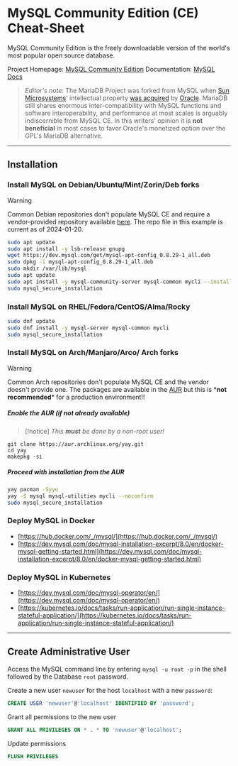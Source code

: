 # MySQL Community Edition (CE) Cheat-Sheet

MySQL Community Edition is the freely downloadable version of the world's most popular open source database.

Project Homepage: [MySQL Community Edition](https://www.mysql.com/products/community/)
Documentation: [MySQL Docs](https://dev.mysql.com/doc/)

>_Editor's note:_ The MariaDB Project was forked from MySQL when [Sun Microsystems](https://en.wikipedia.org/wiki/Sun_Microsystems)' intellectual property [was acquired](https://en.wikipedia.org/wiki/Acquisition_of_Sun_Microsystems_by_Oracle_Corporation) by [Oracle](https://en.wikipedia.org/wiki/Oracle_Corporation).  MariaDB still shares enormous inter-compatibility with MySQL functions and software interoperability, and performance at most scales is arguably indiscernible from MySQL CE.  In this writers' opinion it is **not beneficial** in most cases to favor Oracle's monetized option over the GPL's MariaDB alternative.

---
## Installation

### Install MySQL on Debian/Ubuntu/Mint/Zorin/Deb forks

>[!warning]
> Common Debian repositories don't populate MySQL CE and require a vendor-provided repository available [here](https://dev.mysql.com/downloads/repo/apt/).  The repo file in this example is current as of 2024-01-20.
 
```bash
sudo apt update
sudo apt install -y lsb-release gnupg
wget https://dev.mysql.com/get/mysql-apt-config_0.8.29-1_all.deb
sudo dpkg -i mysql-apt-config_0.8.29-1_all.deb
sudo mkdir /var/lib/mysql
sudo apt update
sudo apt install -y mysql-community-server mysql-common mycli --install-recommends
sudo mysql_secure_installation
```

### Install MySQL on RHEL/Fedora/CentOS/Alma/Rocky

```bash
sudo dnf update
sudo dnf install -y mysql-server mysql-common mycli
sudo mysql_secure_installation
```

### Install MySQL on Arch/Manjaro/Arco/ Arch forks

>[!warning]
> Common Arch repositories don't populate MySQL CE and the vendor doesn't provide one.  The packages are available in the [AUR](https://aur.archlinux.org/) but this is \***not recommended**\* for a production environment!!

##### Enable the AUR (if not already available)

>[!notice]
>_This **must** be done by a non-root user!_
```shell
git clone https://aur.archlinux.org/yay.git
cd yay
makepkg -si
```
##### Proceed with installation from the AUR

```bash
yay pacman -Syyu
yay -S mysql mysql-utilities mycli --noconfirm
sudo mysql_secure_installation
```

### Deploy MySQL in Docker
- [https://hub.docker.com/_/mysql/](https://hub.docker.com/_/mysql/)
- [https://dev.mysql.com/doc/mysql-installation-excerpt/8.0/en/docker-mysql-getting-started.html](https://dev.mysql.com/doc/mysql-installation-excerpt/8.0/en/docker-mysql-getting-started.html)

### Deploy MySQL in Kubernetes
- [https://dev.mysql.com/doc/mysql-operator/en/](https://dev.mysql.com/doc/mysql-operator/en/)
- [https://kubernetes.io/docs/tasks/run-application/run-single-instance-stateful-application/](https://kubernetes.io/docs/tasks/run-application/run-single-instance-stateful-application/)

---
## Create Administrative User

Access the MySQL command line by entering `mysql -u root -p` in the shell followed by the Database `root` password.

Create a new user `newuser` for the host `localhost` with a new `password`:

```sql
CREATE USER 'newuser'@'localhost' IDENTIFIED BY 'password';
```

Grant all permissions to the new user

```sql
GRANT ALL PRIVILEGES ON * . * TO 'newuser'@'localhost';
```

Update permissions

```sql
FLUSH PRIVILEGES
```
